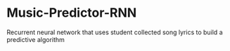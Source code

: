 # Music-Predictor-RNN
Recurrent neural network that uses student collected song lyrics to build a predictive algorithm
